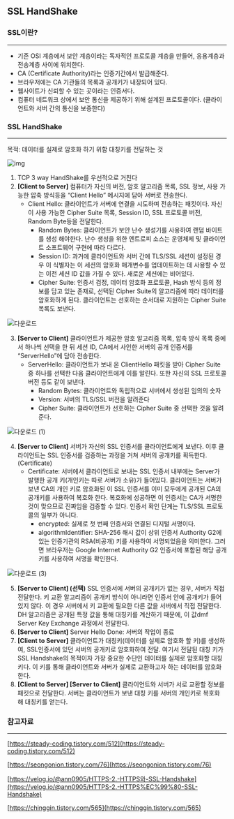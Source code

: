 ## SSL HandShake

### SSL이란?

---

- 기존 OSI 계층에서 보안 계층이라는 독자적인 프로토콜 계층을 만들어, 응용계층과 전송계층 사이에 위치한다.
- CA (Certificate Authority)라는 인증기간에서 발급해준다.
- 브라우저에는 CA 기관들의 목록과 공개키가 내장되어 있다.
- 웹사이트가 신뢰할 수 있는 곳이라는 인증서다.
- 컴퓨터 네트워크 상에서 보안 통신을 제공하기 위해 설계된 프로토콜이다. (클라이언트와 서버 간의 통신을 보증한다)

### SSL HandShake

---

목적: 데이터를 실제로 암호화 하기 위함 대칭키를 전달하는 것 

![img](https://user-images.githubusercontent.com/78543382/213914241-dcbd7796-5d9d-4ddf-9747-faf06235860b.png)


1. TCP 3 way HandShake를 우선적으로 거친다
2. **[Client to Server]** 컴퓨터가 자신의 버전, 암호 알고리즘 목록, SSL 정보, 사용 가능한 압축 방식등을 “Client Hello” 메시지에 담아 서버로 전송한다.
    - Client Hello: 클라이언트가 서버에 연결을 시도하며 전송하는 패킷이다. 자신이 사용 가능한 Cipher Suite 목록, Session ID, SSL 프로토콜 버전, Random Byte등을 전달한다.
        - Random Bytes: 클라이언트가 보안 난수 생성기를 사용하여 랜덤 바이트를 생성 해야한다. 난수 생성을 위한 엔트로피 소스는 운영체제 및 클라이언트 소프트웨어 구현에 따라 다르다.
        - Session ID: 과거에 클라이언트와 서버 간에 TLS/SSL 세션이 설정된 경우 이 식별자는 이 세션의 암호화 매개변수를 업데이트하는 데 사용할 수 있는 이전 세션 ID 값을 가질 수 있다. 새로운 세션에는 비어있다.
        - Cipher Suite: 인증서 검정, 데이터 암호화 프로토콜, Hash 방식 등의 정보를 담고 있는 존재로, 선택된 Cipher Suite의 알고리즘에 따라 데이터를 암호화하게 된다. 클라이언트는 선호하는 순서대로 지원하는 Cipher Suite 목록도 보낸다.
    
 ![다운로드](https://user-images.githubusercontent.com/78543382/213914272-75170a8a-a65a-4f6a-90bb-e1b703e42aeb.png)
    
3. **[Server to Client]** 클라이언트가 제공한 암호 알고리즘 목록, 압축 방식 목록 중에서 하나씩 선택을 한 뒤 세션 ID, CA에서 사인한 서버의 공개 인증서를 “ServerHello”에 담아 전송한다. 
    - ServerHello: 클라이언트가 보내 온 ClientHello 패킷을 받아  Cipher Suite 중 하나를 선택한 다음 클라이언트에게 이를 알린다. 또한 자신의 SSL 프로토콜 버전 등도 같이 보낸다.
        - Random Bytes: 클라이언트와 독립적으로 서버에서 생성된 임의의 숫자
        - Version: 서버의 TLS/SSL 버전을 알려준다
        - Cipher Suite: 클라이언트가 선호하는 Cipher Suite 중 선택한 것을 알려준다.
    
![다운로드 (1)](https://user-images.githubusercontent.com/78543382/213914293-a6f74472-1dba-466a-9727-3c4cbe6b66cc.png)

    
4.  **[Server to Client]** 서버가 자신의 SSL 인증서를 클라이언트에게 보낸다. 이후 클라이언트는 SSL 인증서를 검증하는 과정을 거쳐 서버의 공개키를 획득한다. (Certificate)
    - Certificate: 서버에서 클라이언트로 보내는 SSL 인증서 내부에는 Server가 발행한 공개 키(개인키는 따로 서버가 소유)가 들어있다. 클라이언트는 서버가 보낸 CA의 개인 키로 암호화된 이 SSL 인증서를 이미 모두에게 공개된 CA의 공개키를 사용하여 복호화 한다. 복호화에 성공하면 이 인증서는 CA가 서명한 것이 맞으므로 진짜임을 검증할 수 있다. 인증서 확인 단계는 TLS/SSL 프로토콜의 일부가 아니다.
        - encrypted: 실제로 첫 번째 인증서와 연결된 디지털 서명이다.
        - algorithmIdentifier: SHA-256 해시 값이 상위 인증서 Authority G2에 있는 인증기관의 RSA(비공개) 키를 사용하여 서명되었음을 의미한다. 그러면 브라우저는 Google Internet Authority G2 인증서에 포함된 해당 공개 키를 사용하여 서명을 확인한다.
    
 ![다운로드 (3)](https://user-images.githubusercontent.com/78543382/213914312-63ae483d-5ca9-4769-b112-603e3175a87c.png)
    
5. **[Server to Client] (선택)** SSL 인증서에 서버의 공개키가 없는 경우, 서버가 직접 전달한다.  키 교환 알고리즘이 공개키 방식이 아니라면 인증서 안에 공개키가 들어있지 않다. 이 경우 서버에서 키 교환에 필요한 다른 값을 서버에서 직접 전달한다. DH 알고리즘은 공개된 특정 값을 통해 대칭키를 계산하기 때문에, 이 값dmf Server Key Exchange 과정에서 전달한다. 
6. **[Server to Client]** Server Hello Done: 서버의 작업이 종료
7. **[Client to Server]** 클라이언트가 대칭키(데이터를 실제로 암호화 할 키)를 생성하여, SSL인증서에 있던 서버의 공개키로 암호화하여 전달. 여기서 전달된 대칭 키가 SSL Handshake의 목적이자 가장 중요한 수단인 데이터를 실제로 암호화할 대칭키다. 이 키를 통해 클라이언트와 서버가 실제로 교환하고자 하는 데이터를 암호화 한다. 
8. **[Client to Server] [Server to Client]** 클라이언트와 서버가 서로 교환할 정보를 패킷으로 전달한다. 서버는 클라이언트가 보낸 대칭 키를 서버의 개인키로 복호화 해 대칭키를 얻는다. 

### 참고자료

---

[https://steady-coding.tistory.com/512](https://steady-coding.tistory.com/512)

[https://seongonion.tistory.com/76](https://seongonion.tistory.com/76)

[https://velog.io/@ann0905/HTTPS-2.-HTTPS와-SSL-Handshake](https://velog.io/@ann0905/HTTPS-2.-HTTPS%EC%99%80-SSL-Handshake)

[https://chinggin.tistory.com/565](https://chinggin.tistory.com/565)